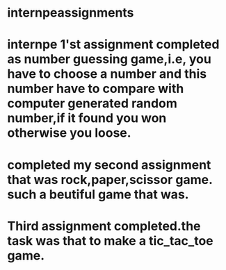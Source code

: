 # internpeassignments
# internpe 1'st assignment completed as number guessing game,i.e, you have to choose a number and this number have to compare with computer generated random number,if it found you won otherwise you loose.
# completed my second assignment that was rock,paper,scissor game. such a beutiful game that was.
# Third assignment completed.the task was that to make a tic_tac_toe game.
